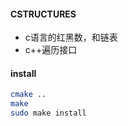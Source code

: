 #### CSTRUCTURES
* c语言的红黑数，和链表
* c++遍历接口

#### install

```bash
cmake ..
make 
sudo make install
```

